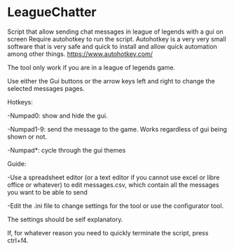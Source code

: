 # LeagueChatter
Script that allow sending chat messages in league of legends with a gui on screen Require autohotkey to run the script. Autohotkey is a very very small software that is very safe and quick to install and allow quick automation among other things. https://www.autohotkey.com/

The tool only work if you are in a league of legends game.



Use either the Gui buttons or the arrow keys left and right to change the selected messages pages.


Hotkeys:

-Numpad0: show and hide the gui.

-Numpad1-9: send the message to the game. Works regardless of gui being shown or not.

-Numpad*: cycle through the gui themes

Guide:

-Use a spreadsheet editor (or a text editor if you cannot use excel or libre office or whatever) to edit messages.csv, which contain all the messages you want to be able to send

-Edit the .ini file to change settings for the tool or use the configurator tool. 

The settings should be self explanatory.

If, for whatever reason you need to quickly terminate the script, press ctrl+f4.
